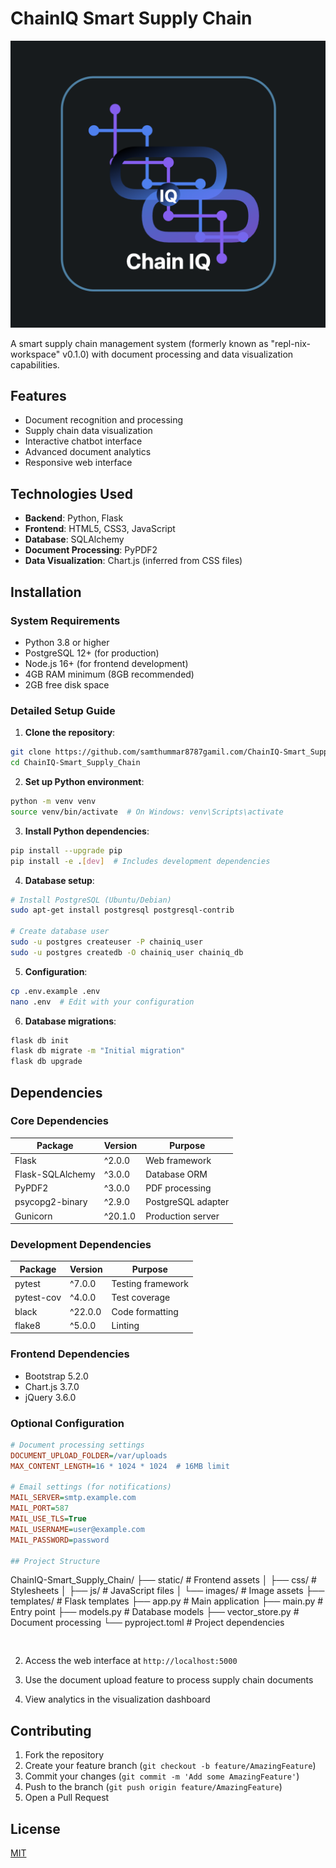 # ChainIQ Smart Supply Chain

![Project Logo](ChainIQ-Smart-Supply-Chain/static/images/logo.png)

A smart supply chain management system (formerly known as "repl-nix-workspace" v0.1.0) with document processing and data visualization capabilities.

## Features

- Document recognition and processing
- Supply chain data visualization
- Interactive chatbot interface
- Advanced document analytics
- Responsive web interface

## Technologies Used

- **Backend**: Python, Flask
- **Frontend**: HTML5, CSS3, JavaScript
- **Database**: SQLAlchemy
- **Document Processing**: PyPDF2
- **Data Visualization**: Chart.js (inferred from CSS files)

## Installation

### System Requirements
- Python 3.8 or higher
- PostgreSQL 12+ (for production)
- Node.js 16+ (for frontend development)
- 4GB RAM minimum (8GB recommended)
- 2GB free disk space

### Detailed Setup Guide

1. **Clone the repository**:
```bash
git clone https://github.com/samthummar8787gamil.com/ChainIQ-Smart_Supply_Chain.git
cd ChainIQ-Smart_Supply_Chain
```

2. **Set up Python environment**:
```bash
python -m venv venv
source venv/bin/activate  # On Windows: venv\Scripts\activate
```

3. **Install Python dependencies**:
```bash
pip install --upgrade pip
pip install -e .[dev]  # Includes development dependencies
```

4. **Database setup**:
```bash
# Install PostgreSQL (Ubuntu/Debian)
sudo apt-get install postgresql postgresql-contrib

# Create database user
sudo -u postgres createuser -P chainiq_user
sudo -u postgres createdb -O chainiq_user chainiq_db
```

5. **Configuration**:
```bash
cp .env.example .env
nano .env  # Edit with your configuration
```

6. **Database migrations**:
```bash
flask db init
flask db migrate -m "Initial migration"
flask db upgrade
```



## Dependencies

### Core Dependencies
| Package | Version | Purpose |
|---------|---------|---------|
| Flask | ^2.0.0 | Web framework |
| Flask-SQLAlchemy | ^3.0.0 | Database ORM |
| PyPDF2 | ^3.0.0 | PDF processing |
| psycopg2-binary | ^2.9.0 | PostgreSQL adapter |
| Gunicorn | ^20.1.0 | Production server |

### Development Dependencies
| Package | Version | Purpose |
|---------|---------|---------|
| pytest | ^7.0.0 | Testing framework |
| pytest-cov | ^4.0.0 | Test coverage |
| black | ^22.0.0 | Code formatting |
| flake8 | ^5.0.0 | Linting |

### Frontend Dependencies
- Bootstrap 5.2.0
- Chart.js 3.7.0
- jQuery 3.6.0







### Optional Configuration
```ini
# Document processing settings
DOCUMENT_UPLOAD_FOLDER=/var/uploads
MAX_CONTENT_LENGTH=16 * 1024 * 1024  # 16MB limit

# Email settings (for notifications)
MAIL_SERVER=smtp.example.com
MAIL_PORT=587
MAIL_USE_TLS=True
MAIL_USERNAME=user@example.com
MAIL_PASSWORD=password

## Project Structure

```
ChainIQ-Smart_Supply_Chain/
├── static/               # Frontend assets
│   ├── css/              # Stylesheets
│   ├── js/               # JavaScript files
│   └── images/           # Image assets
├── templates/            # Flask templates
├── app.py                # Main application
├── main.py               # Entry point
├── models.py             # Database models
├── vector_store.py       # Document processing
└── pyproject.toml        # Project dependencies
```


```

2. Access the web interface at `http://localhost:5000`

3. Use the document upload feature to process supply chain documents

4. View analytics in the visualization dashboard

## Contributing

1. Fork the repository
2. Create your feature branch (`git checkout -b feature/AmazingFeature`)
3. Commit your changes (`git commit -m 'Add some AmazingFeature'`)
4. Push to the branch (`git push origin feature/AmazingFeature`)
5. Open a Pull Request

## License

[MIT](https://choosealicense.com/licenses/mit/)
